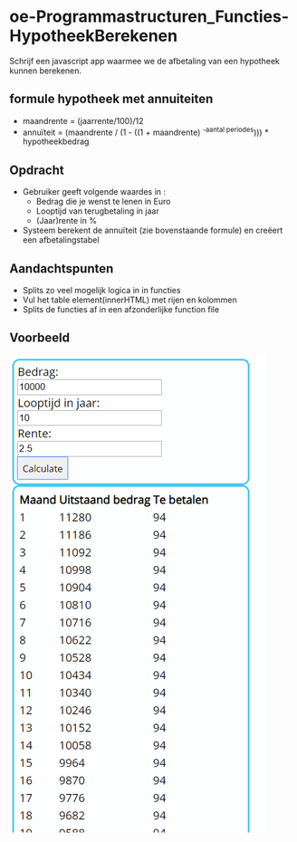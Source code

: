 # oe-Programmastructuren_Functies-HypotheekBerekenen
Schrijf een javascript app waarmee we de afbetaling van een hypotheek kunnen berekenen. 

## formule hypotheek met annuiteiten
 * maandrente = (jaarrente/100)/12
 * annuïteit = (maandrente / (1 - ((1 + maandrente) <sup> -aantal periodes</sup>))) * hypotheekbedrag

## Opdracht
* Gebruiker geeft volgende waardes in :
  * Bedrag die je wenst te lenen in Euro
  * Looptijd van terugbetaling in jaar
  * (Jaar)rente in %
* Systeem berekent de annuïteit (zie bovenstaande formule) en creëert een afbetalingstabel 

## Aandachtspunten
* Splits zo veel mogelijk logica in in functies
* Vul het table element(innerHTML) met rijen en kolommen
* Splits de functies af in een afzonderlijke function file

## Voorbeeld
![Voorbeeld](img/voorbeeld.png)
